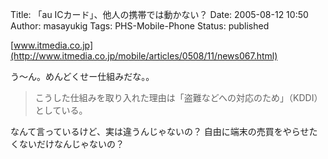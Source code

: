 Title: 「au ICカード」、他人の携帯では動かない？
Date: 2005-08-12 10:50
Author: masayukig
Tags: PHS-Mobile-Phone
Status: published

[www.itmedia.co.jp](http://www.itmedia.co.jp/mobile/articles/0508/11/news067.html)

う〜ん。めんどくせー仕組みだな。。

> こうした仕組みを取り入れた理由は「盗難などへの対応のため」（KDDI）としている。

なんて言っているけど、実は違うんじゃないの？
自由に端末の売買をやらせたくないだけなんじゃないの？

